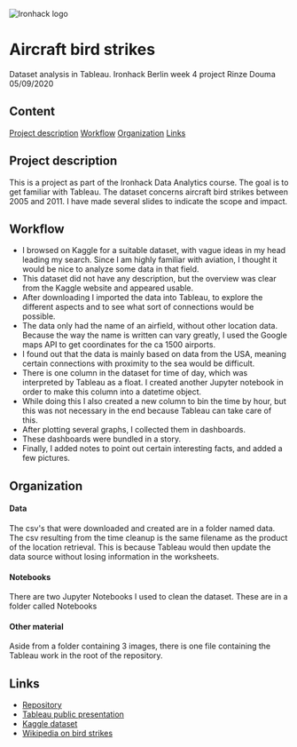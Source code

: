 ![Ironhack logo](https://i.imgur.com/1QgrNNw.png)

# Aircraft bird strikes

Dataset analysis in Tableau.
Ironhack Berlin week 4 project
Rinze Douma
05/09/2020

## Content
[Project description](#Project-description)
[Workflow](#Workflow)
[Organization](#Organization)
[Links](#Links)

## Project description

This is a project as part of the Ironhack Data Analytics course. The goal is to get familiar with Tableau. 
The dataset concerns aircraft bird strikes between 2005 and 2011. I have made several slides to indicate the scope and impact. 

## Workflow
- I browsed on Kaggle for a suitable dataset, with vague ideas in my head leading my search. Since I am highly familiar with aviation, I thought it would be nice to analyze some data in that field. 
- This dataset did not have any description, but the overview was clear from the Kaggle website and appeared usable.
- After downloading I imported the data into Tableau, to explore the different aspects and to see what sort of connections would be possible. 
- The data only had the name of an airfield, without other location data. Because the way the name is written can vary greatly, I used the Google maps API to get coordinates for the ca 1500 airports.
- I found out that the data is mainly based on data from the USA, meaning certain connections with proximity to the sea would be difficult.
- There is one column in the dataset for time of day, which was interpreted by Tableau as a float. I created another Jupyter notebook in order to make this column into a datetime object.
- While doing this I also created a new column to bin the time by hour, but this was not necessary in the end because Tableau can take care of this. 
- After plotting several graphs, I collected them in dashboards.
- These dashboards were bundled in a story.
- Finally, I added notes to point out certain interesting facts, and added a few pictures.

## Organization

#### Data
The csv's that were downloaded and created are in a folder named data. The csv resulting from the time cleanup is the same filename as the product of the location retrieval. This is because Tableau would then update the data source without losing information in the worksheets.

#### Notebooks
There are two Jupyter Notebooks I used to clean the dataset. These are in a folder called Notebooks

#### Other material
Aside from a folder containing 3 images, there is one file containing the Tableau work in the root of the repository. 

## Links
- [Repository](https://github.com/therinz/birdstrike_analysis)
- [Tableau public presentation](https://public.tableau.com/shared/X342GD97G?:display_count=y&:origin=viz_share_link)
- [Kaggle dataset](https://www.kaggle.com/breana/bird-strikes)
- [Wikipedia on bird strikes](https://en.wikipedia.org/wiki/Bird_strike)

